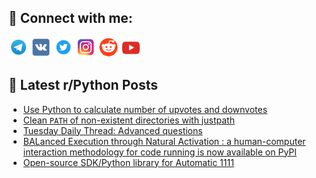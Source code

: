 ## 🔎 Connect with me:
[<img src="https://github.com/bullbesh/bullbesh/blob/main/images/Telegram.png" width="32" height="32" />](https://t.me/bullbesh)
[<img src="https://github.com/bullbesh/bullbesh/blob/main/images/VK.png" width="32" height="32" />](https://vk.com/bullbesh)
[<img src="https://github.com/bullbesh/bullbesh/blob/main/images/Twitter.png" width="32" height="32" />](https://twitter.com/bullbesh1)
[<img src="https://github.com/bullbesh/bullbesh/blob/main/images/Instagram.png" width="32" height="32" />](https://www.instagram.com/bullbesh)
[<img src="https://github.com/bullbesh/bullbesh/blob/main/images/Reddit.png" width="32" height="32" />](https://www.reddit.com/user/bullbesh)
[<img src="https://github.com/bullbesh/bullbesh/blob/main/images/YouTube.png" width="32" height="32" />](https://www.youtube.com/channel/UCtfjRs6uzgq5mfm8S06WTcg)

## 📕 Latest r/Python Posts
<!-- BLOG-POST-LIST:START -->
- [Use Python to calculate number of upvotes and downvotes](https://www.reddit.com/r/Python/comments/1aeik5l/use_python_to_calculate_number_of_upvotes_and/)
- [Clean `PATH` of non-existent directories with justpath](https://www.reddit.com/r/Python/comments/1aehs4i/clean_path_of_nonexistent_directories_with/)
- [Tuesday Daily Thread: Advanced questions](https://www.reddit.com/r/Python/comments/1aeabl0/tuesday_daily_thread_advanced_questions/)
- [BALanced Execution through Natural Activation : a human-computer interaction methodology for code running is now available on PyPI](https://www.reddit.com/r/Python/comments/1ae9gx1/balanced_execution_through_natural_activation_a/)
- [Open-source SDK/Python library for Automatic 1111](https://www.reddit.com/r/Python/comments/1ae94ac/opensource_sdkpython_library_for_automatic_1111/)
<!-- BLOG-POST-LIST:END -->
